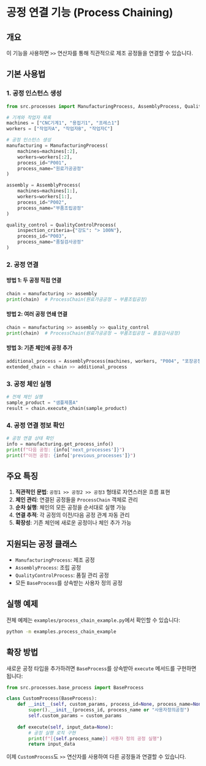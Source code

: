 # 공정 연결 기능 (Process Chaining)

## 개요

이 기능을 사용하면 `>>` 연산자를 통해 직관적으로 제조 공정들을 연결할 수 있습니다.

## 기본 사용법

### 1. 공정 인스턴스 생성

```python
from src.processes import ManufacturingProcess, AssemblyProcess, QualityControlProcess

# 기계와 작업자 목록
machines = ["CNC기계1", "용접기1", "프레스1"]
workers = ["작업자A", "작업자B", "작업자C"]

# 공정 인스턴스 생성
manufacturing = ManufacturingProcess(
    machines=machines[:2], 
    workers=workers[:2], 
    process_id="P001",
    process_name="원료가공공정"
)

assembly = AssemblyProcess(
    machines=machines[1:], 
    workers=workers[1:], 
    process_id="P002",
    process_name="부품조립공정"
)

quality_control = QualityControlProcess(
    inspection_criteria={"강도": "> 100N"}, 
    process_id="P003",
    process_name="품질검사공정"
)
```

### 2. 공정 연결

#### 방법 1: 두 공정 직접 연결
```python
chain = manufacturing >> assembly
print(chain)  # ProcessChain(원료가공공정 → 부품조립공정)
```

#### 방법 2: 여러 공정 연쇄 연결
```python
chain = manufacturing >> assembly >> quality_control
print(chain)  # ProcessChain(원료가공공정 → 부품조립공정 → 품질검사공정)
```

#### 방법 3: 기존 체인에 공정 추가
```python
additional_process = AssemblyProcess(machines, workers, "P004", "포장공정")
extended_chain = chain >> additional_process
```

### 3. 공정 체인 실행

```python
# 전체 체인 실행
sample_product = "샘플제품A"
result = chain.execute_chain(sample_product)
```

### 4. 공정 연결 정보 확인

```python
# 공정 연결 상태 확인
info = manufacturing.get_process_info()
print(f"다음 공정: {info['next_processes']}")
print(f"이전 공정: {info['previous_processes']}")
```

## 주요 특징

1. **직관적인 문법**: `공정1 >> 공정2 >> 공정3` 형태로 자연스러운 흐름 표현
2. **체인 관리**: 연결된 공정들을 `ProcessChain` 객체로 관리
3. **순차 실행**: 체인의 모든 공정을 순서대로 실행 가능
4. **연결 추적**: 각 공정의 이전/다음 공정 관계 자동 관리
5. **확장성**: 기존 체인에 새로운 공정이나 체인 추가 가능

## 지원되는 공정 클래스

- `ManufacturingProcess`: 제조 공정
- `AssemblyProcess`: 조립 공정  
- `QualityControlProcess`: 품질 관리 공정
- 모든 `BaseProcess`를 상속받는 사용자 정의 공정

## 실행 예제

전체 예제는 `examples/process_chain_example.py`에서 확인할 수 있습니다:

```bash
python -m examples.process_chain_example
```

## 확장 방법

새로운 공정 타입을 추가하려면 `BaseProcess`를 상속받아 `execute` 메서드를 구현하면 됩니다:

```python
from src.processes.base_process import BaseProcess

class CustomProcess(BaseProcess):
    def __init__(self, custom_params, process_id=None, process_name=None):
        super().__init__(process_id, process_name or "사용자정의공정")
        self.custom_params = custom_params
    
    def execute(self, input_data=None):
        # 공정 실행 로직 구현
        print(f"[{self.process_name}] 사용자 정의 공정 실행")
        return input_data
```

이제 `CustomProcess`도 `>>` 연산자를 사용하여 다른 공정들과 연결할 수 있습니다.
